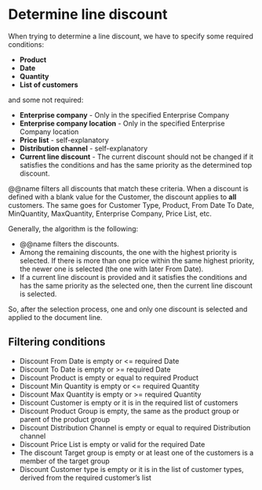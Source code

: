 
# Determine line discount

When trying to determine a line discount, we have to specify some required conditions:
 
- **Product**
- **Date**
- **Quantity**
- **List of customers**

and some not required:
 
- **Enterprise company** - Only in the specified Enterprise Company
- **Enterprise company location** - Only in the specified Enterprise Company location
- **Price list** - self-explanatory
- **Distribution channel** - self-explanatory
- **Current line discount** - The current discount should not be changed if it satisfies the conditions and has the same priority as the determined top discount.

@@name filters all discounts that match these criteria. When a discount is defined with a blank value for the Customer, the discount applies to **all** customers. The same goes for Customer Type, Product, From Date To Date, MinQuantity, MaxQuantity, Enterprise Company, Price List, etc.
 
Generally, the algorithm is the following:
 
- @@name filters the discounts.
- Among the remaining discounts, the one with the highest priority is selected. If there is more than one price within the same highest priority, the newer one is selected (the one with later From Date).
- If a current line discount is provided and it satisfies the conditions and has the same priority as the selected one, then the current line discount is selected.
 
So, after the selection process, one and only one discount is selected and applied to the document line.
 
## Filtering conditions

- Discount From Date is empty or <= required Date
- Discount To Date is empty or >= required Date
- Discount Product is empty or equal to required Product
- Discount Min Quantity is empty or <= required Quantity
- Discount Max Quantity is empty or >= required Quantity
- Discount Customer is empty or it is in the required list of customers
- Discount Product Group is empty, the same as the product group or parent of the product group
- Discount Distribution Channel is empty or equal to required Distribution channel 
- Discount Price List is empty or valid for the required Date
- The discount Target group is empty or at least one of the customers is a member of the target group
- Discount Customer type is empty or it is in the list of customer types, derived from the required customer’s list

